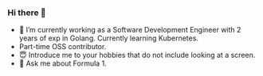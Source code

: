 ### Hi there 👋

- 🌱 I’m currently working as a Software Development Engineer with 2 years of exp in Golang. Currently learning Kubernetes.
- Part-time OSS contributor.
- 😇 Introduce me to your hobbies that do not include looking at a screen.
- 💬 Ask me about Formula 1.
<!-- - Check out my [personal website](https://iamargus95.github.io). -->

<!--
**iamargus95/iamargus95** is a ✨ _special_ ✨ repository because its `README.md` (this file) appears on your GitHub profile.

Here are some ideas to get you started:

- 🔭 I’m currently working on ...
- 🌱 I’m currently learning ...
- 👯 I’m looking to collaborate on ...
- 🤔 I’m looking for help with ...
- 📫 How to reach me: ...
- 😄 Pronouns: ...
- ⚡ Fun fact: ...
-->
